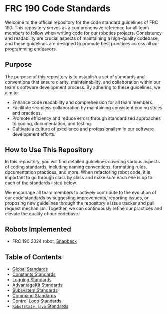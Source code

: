 # FRC 190 Code Standards
Welcome to the official repository for the code standard guidelines of FRC 190. This repository serves as a comprehensive reference for all team members to follow when writing code for our robotics projects. Consistency and readability are crucial aspects of maintaining a high-quality codebase, and these guidelines are designed to promote best practices across all our programming endeavors.

## Purpose
The purpose of this repository is to establish a set of standards and conventions that ensure clarity, maintainability, and collaboration within our team's software development process. By adhering to these guidelines, we aim to:

* Enhance code readability and comprehension for all team members.
* Facilitate seamless collaboration by maintaining consistent coding styles and practices.
* Promote efficiency and reduce errors through standardized approaches to coding, documentation, and testing.
* Cultivate a culture of excellence and professionalism in our software development efforts.

## How to Use This Repository
In this repository, you will find detailed guidelines covering various aspects of coding standards, including naming conventions, formatting rules, documentation practices, and more. When refactoring robot code, it is important to go through class by class and make sure each one is up to each of the standards listed below.

We encourage all team members to actively contribute to the evolution of our code standards by suggesting improvements, reporting issues, or proposing new guidelines through the repository's issue tracker and pull request mechanism. Together, we can continuously refine our practices and elevate the quality of our codebase.

## Robots Implemented
* FRC 190 2024 robot, [Snapback](https://github.com/Team-190/2k24-Offseason-Code/tree/localization-multi-camera)

## Table of Contents
* [Global Standards](GLOBAL_STANDARDS.md)
* [Constants Standards](CONSTANTS_STANDARDS.md)
* [Logging Standards](LOGGING_STANDARDS.md)
* [AdvantageKit Standards](ADVANTAGEKIT_STANDARDS.md)
* [Subsystem Standards](SUBSYSTEM_STANDARDS.md)
* [Command Standards](COMMANDS_STANDARDS.md)
* [Control Loop Standards](CONTROL_LOOP_STANDARDS.md)
* [```RobotState.java``` Standards](ROBOTSTATE_STANDARDS.md)
